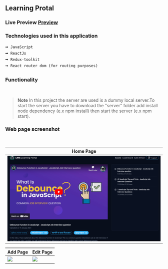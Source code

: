 ## Learning Protal

### Live Preview [Preview]()

### Technologies used in this application

    🠪 JavaScript
    🠪 ReactJs
    🠪 Redux-toolkit
    🠪 React router dom (for routing purposes)

### Functionality

<br/>

> **Note**
> In this project the server are used is a dummy local server.To start the server you have to download the "server" folder add install node dependency (e.x npm install) then start the server (e.x npm start).

### Web page screenshot

<br/>

| Home Page                                                            |
| -------------------------------------------------------------------- |
| <img src="./src/assets/gitImage/home.png" width="100%" height="80%"> |

| Add Page                                                | Edit Page                                                  |
| ------------------------------------------------------- | ---------------------------------------------------------- |
| <img src="./src/assets/gitImage/add.png" width="100%" > | <img src="./src/assets/gitImage/update.png" width="100%" > |
